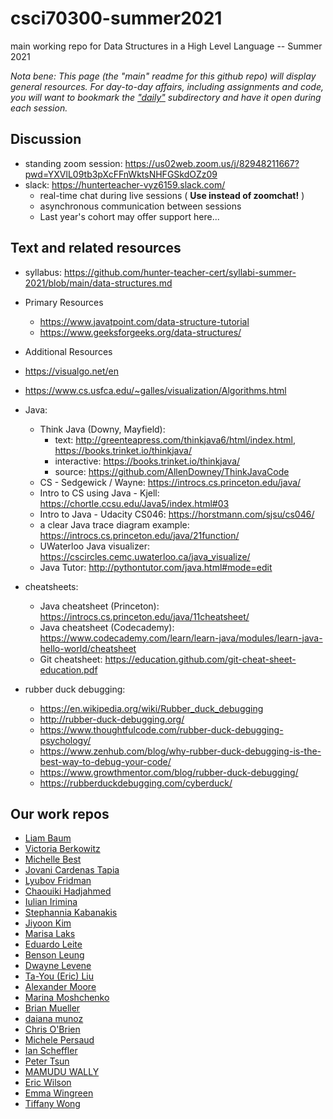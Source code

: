 # csci70300-summer2021
main working repo for Data Structures in a High Level Language -- Summer 2021

_Nota bene: This page (the "main" readme for this github repo) will display general resources. For day-to-day affairs, including assignments and code, you will want to bookmark the ["daily"](https://github.com/hunter-teacher-cert/csci70900-summer2021/tree/main/daily) subdirectory and have it open during each session._



## Discussion
- standing zoom session: https://us02web.zoom.us/j/82948211667?pwd=YXVlL09tb3pXcFFnWktsNHFGSkdOZz09
- slack: https://hunterteacher-vyz6159.slack.com/
  - real-time chat during live sessions ( __Use instead of zoomchat!__
 )
  - asynchronous communication between sessions
  - Last year's cohort may offer support here...

## Text and related resources
- syllabus: https://github.com/hunter-teacher-cert/syllabi-summer-2021/blob/main/data-structures.md

- Primary Resources
  - https://www.javatpoint.com/data-structure-tutorial
  - https://www.geeksforgeeks.org/data-structures/
  
-  Additional Resources
  - https://visualgo.net/en
  - https://www.cs.usfca.edu/~galles/visualization/Algorithms.html


- Java:
  - Think Java (Downy, Mayfield):
    - text: http://greenteapress.com/thinkjava6/html/index.html, https://books.trinket.io/thinkjava/
    - interactive: https://books.trinket.io/thinkjava/
    - source: https://github.com/AllenDowney/ThinkJavaCode
  - CS - Sedgewick / Wayne: https://introcs.cs.princeton.edu/java/
  - Intro to CS using Java - Kjell: https://chortle.ccsu.edu/Java5/index.html#03
  - Intro to Java - Udacity CS046: https://horstmann.com/sjsu/cs046/
  - a clear Java trace diagram example: https://introcs.cs.princeton.edu/java/21function/
  - UWaterloo Java visualizer: https://cscircles.cemc.uwaterloo.ca/java_visualize/
  - Java Tutor: http://pythontutor.com/java.html#mode=edit
- cheatsheets:
  - Java cheatsheet (Princeton): https://introcs.cs.princeton.edu/java/11cheatsheet/
  - Java cheatsheet (Codecademy):  https://www.codecademy.com/learn/learn-java/modules/learn-java-hello-world/cheatsheet
  - Git cheatsheet: https://education.github.com/git-cheat-sheet-education.pdf
- rubber duck debugging:
  - https://en.wikipedia.org/wiki/Rubber_duck_debugging
  - http://rubber-duck-debugging.org/
  - https://www.thoughtfulcode.com/rubber-duck-debugging-psychology/
  - https://www.zenhub.com/blog/why-rubber-duck-debugging-is-the-best-way-to-debug-your-code/
  - https://www.growthmentor.com/blog/rubber-duck-debugging/
  - https://rubberduckdebugging.com/cyberduck/


## Our work repos
- [Liam Baum](https://github.com/hunter-teacher-cert/work_csci70900-mrbombmusic)
- [Victoria Berkowitz](https://github.com/hunter-teacher-cert/work_csci70900-vmiller77)
- [Michelle Best](https://github.com/hunter-teacher-cert/work_csci70900-MichCS)
- [Jovani Cardenas Tapia](https://github.com/hunter-teacher-cert/work_csci70900-JCardenas62)
- [Lyubov Fridman](https://github.com/hunter-teacher-cert/work_csci70900-lfridman2016)
- [Chaouiki Hadjahmed](https://github.com/hunter-teacher-cert/work_csci70900-chaouiki1)
- [Iulian Irimina](https://github.com/hunter-teacher-cert/work_csci70900-irimina)
- [Stephannia Kabanakis](https://github.com/hunter-teacher-cert/work_csci70900-skabanakis)
- [Jiyoon Kim](https://github.com/hunter-teacher-cert/work_csci70900-jkimbxv)
- [Marisa Laks](https://github.com/hunter-teacher-cert/work_csci70900-mlaks23)
- [Eduardo Leite](https://github.com/hunter-teacher-cert/work_csci70900-Leiteduardo)
- [Benson Leung](https://github.com/hunter-teacher-cert/work_csci70900-leungbenson)
- [Dwayne Levene](https://github.com/hunter-teacher-cert/work_csci70900-dwayneglevene)
- [Ta-You (Eric) Liu](https://github.com/hunter-teacher-cert/work_csci70900-tyl3452)
- [Alexander Moore](https://github.com/hunter-teacher-cert/work_csci70900-alexmoore77)
- [Marina Moshchenko](https://github.com/hunter-teacher-cert/work_csci70900-MarinaMoshchenko)
- [Brian Mueller](https://github.com/hunter-teacher-cert/work_csci70900-brianmueller)
- [daiana munoz](https://github.com/hunter-teacher-cert/work_csci70900-daianam08)
- [Chris O'Brien](https://github.com/hunter-teacher-cert/work_csci70900-cobrien-teach)
- [Michele Persaud](https://github.com/hunter-teacher-cert/work_csci70900-learncs0)
- [Ian Scheffler](https://github.com/hunter-teacher-cert/work_csci70900-ischeff)
- [Peter Tsun](https://github.com/hunter-teacher-cert/work_csci70900-petertsun)
- [MAMUDU WALLY](https://github.com/hunter-teacher-cert/work_csci70900-Mamudu)
- [Eric Wilson](https://github.com/hunter-teacher-cert/work_csci70900-wilsoneg3)
- [Emma Wingreen](https://github.com/hunter-teacher-cert/work_csci70900-onlinecsteacher)
- [Tiffany Wong](https://github.com/hunter-teacher-cert/work_csci70900-twong-cs)


